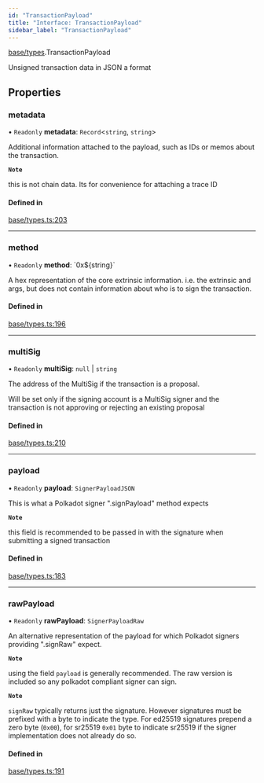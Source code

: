 ```yaml
---
id: "TransactionPayload"
title: "Interface: TransactionPayload"
sidebar_label: "TransactionPayload"
---
```


[base/types](../../../../modules/Base/Types/Types.md).TransactionPayload

Unsigned transaction data in JSON a format

## Properties

### metadata

• `Readonly` **metadata**: `Record`\<`string`, `string`\>

Additional information attached to the payload, such as IDs or memos about the transaction.

**`Note`**

this is not chain data. Its for convenience for attaching a trace ID

#### Defined in

[base/types.ts:203](https://github.com/PolymeshAssociation/polymesh-sdk/blob/f8a937f04/src/base/types.ts#L203)

___

### method

• `Readonly` **method**: \`0x$\{string}\`

A hex representation of the core extrinsic information. i.e. the extrinsic and args, but does not contain information about who is to sign the transaction.

#### Defined in

[base/types.ts:196](https://github.com/PolymeshAssociation/polymesh-sdk/blob/f8a937f04/src/base/types.ts#L196)

___

### multiSig

• `Readonly` **multiSig**: ``null`` \| `string`

The address of the MultiSig if the transaction is a proposal.

Will be set only if the signing account is a MultiSig signer and the transaction is not approving or rejecting an existing proposal

#### Defined in

[base/types.ts:210](https://github.com/PolymeshAssociation/polymesh-sdk/blob/f8a937f04/src/base/types.ts#L210)

___

### payload

• `Readonly` **payload**: `SignerPayloadJSON`

This is what a Polkadot signer ".signPayload" method expects

**`Note`**

this field is recommended to be passed in with the signature when submitting a signed transaction

#### Defined in

[base/types.ts:183](https://github.com/PolymeshAssociation/polymesh-sdk/blob/f8a937f04/src/base/types.ts#L183)

___

### rawPayload

• `Readonly` **rawPayload**: `SignerPayloadRaw`

An alternative representation of the payload for which Polkadot signers providing ".signRaw" expect.

**`Note`**

using the field `payload` is generally recommended. The raw version is included so any polkadot compliant signer can sign.

**`Note`**

`signRaw` typically returns just the signature. However signatures must be prefixed with a byte to indicate the type. For ed25519 signatures prepend a zero byte (`0x00`), for sr25519 `0x01` byte to indicate sr25519 if the signer implementation does not already do so.

#### Defined in

[base/types.ts:191](https://github.com/PolymeshAssociation/polymesh-sdk/blob/f8a937f04/src/base/types.ts#L191)
